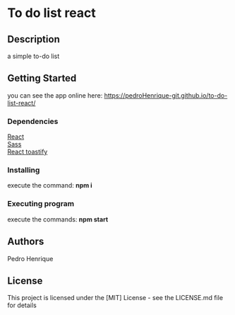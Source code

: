 # To do list react
## Description

a simple to-do list 

## Getting Started

you can see the app online here: https://pedroHenrique-git.github.io/to-do-list-react/

### Dependencies

<a href="https://reactjs.org/">React</a><br/>
<a href="https://sass-lang.com/">Sass</a><br/>
<a href="https://fkhadra.github.io/react-toastify/introduction">React toastify</a><br/>

### Installing

execute the command: <b>npm i</b>

### Executing program

execute the commands: <b>npm start</b>

## Authors

Pedro Henrique

## License

This project is licensed under the [MIT] License - see the LICENSE.md file for details
